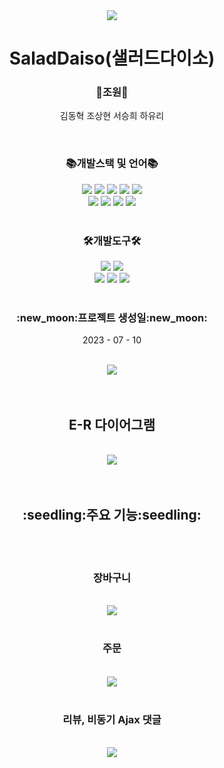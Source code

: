 <div align='center'>
  <img src="https://capsule-render.vercel.app/api?type=waving&color=0:EEFF00,100:ADFF2F&height=200&section=header&text=샐러드다이소&fontSize=90" />
</div>

<div align='center'>
  
  <h1>SaladDaiso(샐러드다이소)</h1>
  
  <h3>🌟조원🌟</h3>
  <p>
    김동혁 조상현 서승희 하유리
  </p><br>

</div>
<div align='center'>
  
   <h3>📚개발스택 및 언어📚</h3>
   <div>
      <div align="center">
      	<img src="https://img.shields.io/badge/Java-007396?style=flat&logo=Conda-Forge&logoColor=white" />
      	<img src="https://img.shields.io/badge/HTML5-E34F26?style=flat&logo=HTML5&logoColor=white" />
      	<img src="https://img.shields.io/badge/CSS3-1572B6?style=flat&logo=CSS3&logoColor=white" />
      	<img src="https://img.shields.io/badge/JavaScript-F7DF1E?style=flat&logo=JavaScript&logoColor=white" />
      	<img src="https://img.shields.io/badge/jQuery-0769AD?style=flat&logo=jQuery&logoColor=white" />
      	<br>
      	<img src="https://img.shields.io/badge/Spring-6DB33F?style=flat&logo=Spring&logoColor=white" />
      	<img src="https://img.shields.io/badge/Bootstrap-7952B3?style=flat&logo=Bootstrap&logoColor=white" />
      	<img src="https://img.shields.io/badge/Mybatis-000000?style=flat&logo=Fluentd&logoColor=white" />
      	<img src="https://img.shields.io/badge/Oracle-F80000?style=flat&logo=Oracle&logoColor=white" />
     </div>
   </div>
    <br>
   <h3>🛠개발도구🛠</h3>
   <img src="https://img.shields.io/badge/IntelliJ-DC143C?style=flat&logo=intellijidea&logoColor=white" />
   <img src="https://img.shields.io/badge/Eclipse%20IDE-2C2255?style=flat&logo=EclipseIDE&logoColor=white" />
   <br>
   <img src="https://img.shields.io/badge/Tomcat-F8DC75?style=flat&logo=ApacheTomcat&logoColor=white" />
   <img src="https://img.shields.io/badge/GitHub-181717?style=flat&logo=GitHub&logoColor=white" />
   <img src="https://img.shields.io/badge/Notion-333317?style=flat&logo=Notion&logoColor=white" />
</div>
<br>
<div align='center'>
  <h3>:new_moon:프로젝트 생성일:new_moon:</h3>
  <p>2023 - 07 - 10</p>
</div>
<br>
<div align='center'>
  <img src="https://github-readme-stats.vercel.app/api/top-langs/?username=startDev01&layout=compact">
</div>
<br><br>
<div align='center'>
  <h2>E-R 다이어그램</h2><br>
  <img src="https://github.com/startDev01/Salad/assets/97159362/89c9573b-5ee7-4776-88ce-54446f0596a1">
</div>
<br><br>
<div align='center'>
  <h2>:seedling:주요 기능:seedling:</h2>
  <br><br>
  <h3>장바구니</h3>
  <br>
  <img src="https://github.com/startDev01/Salad/assets/97159362/c2f27482-c738-4ba2-8cb3-29364e74c0a1">
  <br><br>
  <h3>주문</h3>
  <br>
  <img src="https://github.com/startDev01/Salad/assets/97159362/6a70a94b-f8df-4129-a41c-25f44ac82ac7">
  <br><br>
  <h3>리뷰, 비동기 Ajax 댓글</h3>
  <br>
  <img src="https://github.com/startDev01/Salad/assets/97159362/cee53271-ea99-4603-a73e-d0f513f7b866">
  <br>
</div>



